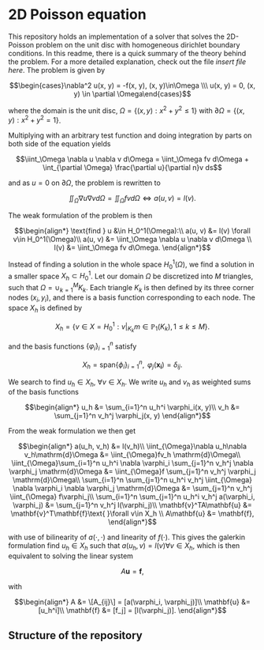 # 2D Poisson equation
This repository holds an implementation of a solver that solves the 2D-Poisson problem on the unit disc with homogeneous dirichlet boundary conditions. In this readme, there is a quick summary of the theory behind the problem. For a more detailed explanation, check out the file *insert file here*. The problem is given by

$$\begin{cases}\nabla^2 u(x, y) = -f(x, y), (x, y)\in\Omega \\\ u(x, y) = 0, (x, y) \in \partial \Omega\end{cases}$$

where the domain is the unit disc, $\Omega = \{(x, y) : x^2 + y^2 \leq 1\}$ with $\partial \Omega = \{ (x, y) : x^2 + y^2 = 1\}$. 

Multiplying with an arbitrary test function and doing integration by parts on both side of the equation yields 

$$\iint_\Omega \nabla u \nabla v d\Omega = \iint_\Omega fv d\Omega + \int_{\partial \Omega} \frac{\partial u}{\partial n}v ds$$

and as $u = 0$ on $\partial \Omega$, the problem is rewritten to 

$$\iint_\Omega \nabla u \nabla v d\Omega = \iint_\Omega fv d\Omega \iff a(u, v) = l(v).$$

The weak formulation of the problem is then

$$\begin{align*} \text{find } u &\in H_0^1(\Omega):\\
a(u, v) &= l(v) \forall v\in H_0^1(\Omega)\\
a(u, v) &= \iint_\Omega \nabla u \nabla v d\Omega \\
l(v) &= \iint_\Omega fv d\Omega. \end{align*}$$

Instead of finding a solution in the whole space $H_0^1(\Omega)$, we find a solution in a smaller space $X_h \subset H_0^1$. Let our domain $\Omega$ be discretized into $M$ triangles, such that $\Omega = \cup_{k=1}^M K_k$. Each triangle $K_k$ is then defined by its three corner nodes $(x_i, y_i)$, and there is a basis function corresponding to each node. The space $X_h$ is defined by

$$X_h = \left\lbrace v\in X = H_0^1: v\rvert_{K_k}m \in \mathbb{P}_1(K_k), 1\leq k\leq M \right\rbrace.$$
    
and the basis functions $\lbrace\varphi_i\rbrace_{i=1}^n$ satisfy

$$X_h = \text{span}\lbrace\phi_i\rbrace_{i=1}^n, \text{           } \varphi_j(\mathbf{x_i}) = \delta_{ij}.$$

We search to find $u_h\in X_h,$ $\forall v\in X_h$. We write $u_h$ and $v_h$ as weighted sums of the basis functions

$$\begin{align*}
        u_h &= \sum_{i=1}^n u_h^i \varphi_i(x, y)\\
        v_h &= \sum_{j=1}^n v_h^j \varphi_j(x, y)
\end{align*}$$ 

From the weak formulation we then get

$$\begin{align*}
a(u_h, v_h) &= l(v_h)\\
        \iint_{\Omega}\nabla u_h\nabla v_h\mathrm{d}\Omega &= \iint_{\Omega}fv_h \mathrm{d}\Omega\\
        \iint_{\Omega}\sum_{i=1}^n u_h^i \nabla \varphi_i \sum_{j=1}^n v_h^j \nabla \varphi_j \mathrm{d}\Omega &= \iint_{\Omega}f \sum_{j=1}^n v_h^j \varphi_j \mathrm{d}\Omega\\
        \sum_{i=1}^n \sum_{j=1}^n u_h^i v_h^j \iint_{\Omega} \nabla \varphi_i \nabla \varphi_j \mathrm{d}\Omega &= \sum_{j=1}^n v_h^j \iint_{\Omega} f\varphi_j\\
        \sum_{i=1}^n \sum_{j=1}^n u_h^i v_h^j a(\varphi_i, \varphi_j) &= \sum_{j=1}^n v_h^j l(\varphi_j)\\
        \mathbf{v}^TA\mathbf{u} &= \mathbf{v}^T\mathbf{f}\text{  }\forall v\in X_h \\
        A\mathbf{u} &= \mathbf{f},
\end{align*}$$

with use of bilinearity of $a(\cdot, \cdot)$ and linearity of $f(\cdot)$. This gives the galerkin formulation find $u_h \in X_h$ such that $a(u_h, v) = l(v) \forall v \in X_h$, which is then equivalent to solving the linear system

$$A\mathbf{u} = \mathbf{f},$$

with 

$$\begin{align*}
    A &= \[A_{ij}\] = [a(\varphi_i, \varphi_j)]\\
    \mathbf{u} &= [u_h^i]\\
    \mathbf{f} &= [f_j] = [l(\varphi_j)].
\end{align*}$$



## Structure of the repository
